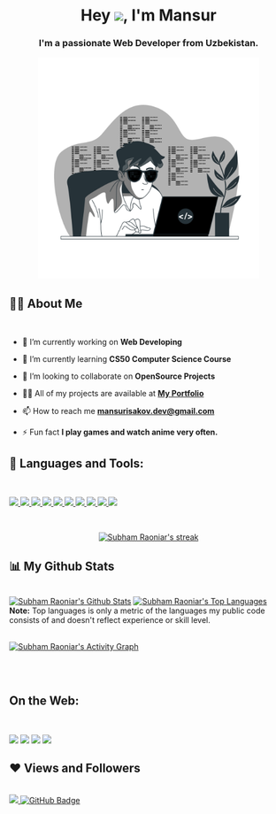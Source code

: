 <h1 align="center">Hey <img src="https://raw.githubusercontent.com/MartinHeinz/MartinHeinz/master/wave.gif" width="30px">, I'm Mansur</h1>
<h3 align="center">I'm a passionate Web Developer from Uzbekistan.</h3>

<p align="center"><a href="#" ><img width="400rem" height="auto" src="Coding-bro.png" /></a></p>

## 🙋‍♂️ About Me

<br>

- 🔭 I’m currently working on **Web Developing**

- 🌱 I’m currently learning **CS50 Computer Science Course**

- 👯 I’m looking to collaborate on **OpenSource Projects**

- 👨‍💻 All of my projects are available at **[My Portfolio](https://mansur-isakov.netlify.app/)**

- 📫 How to reach me **mansurisakov.dev@gmail.com**

- ⚡ Fun fact **I play games and watch anime very often.**

## 🔨 Languages and Tools:

<br>

<p align="left"> 
    <a href="https://www.w3.org/html/" target="_blank"> <img src="https://img.icons8.com/color/48/000000/html-5.png"/> </a> 
    <a href="https://www.w3schools.com/css/" target="_blank"> <img src="https://img.icons8.com/color/48/000000/css3.png"/> </a> 
    <a href="https://www.w3schools.com/css/" target="_blank"> <img src="https://img.icons8.com/color/48/000000/sass.png"/> </a> 
    <a href="https://developer.mozilla.org/en-US/docs/Web/JavaScript" target="_blank"> <img src="https://img.icons8.com/color/48/000000/javascript.png"/> </a> 
    <a href="https://getbootstrap.com" target="_blank"> <img src="https://img.icons8.com/color/48/000000/bootstrap.png"/> </a> 
    <a href="https://www.python.org" target="_blank"> <img src="https://img.icons8.com/color/48/000000/python.png"/> </a> 
    <a href="https://www.python.org" target="_blank"> <img src="https://img.icons8.com/color/48/000000/figma--v1.png"/> </a> 
    <a href="https://www.python.org" target="_blank"> <img src="https://img.icons8.com/color/48/000000/visual-studio-code-2019.png"/> </a> 
    <a href="https://git-scm.com/" target="_blank"> <img src="https://img.icons8.com/color/48/000000/git.png"/> </a> 
    <a href="https://git-scm.com/" target="_blank"> <img src="https://img.icons8.com/color/48/000000/github.png"/> </a> 
</p>

<!-- [![React Badge](https://img.shields.io/badge/-React-61DBFB?style=for-the-badge&labelColor=black&logo=react&logoColor=61DBFB)](#)  [![Javascript Badge](https://img.shields.io/badge/-Javascript-F0DB4F?style=for-the-badge&labelColor=black&logo=javascript&logoColor=F0DB4F)](#) [![Typescript Badge](https://img.shields.io/badge/-Typescript-007acc?style=for-the-badge&labelColor=black&logo=typescript&logoColor=007acc)](#) [![Nodejs Badge](https://img.shields.io/badge/-Nodejs-3C873A?style=for-the-badge&labelColor=black&logo=node.js&logoColor=3C873A)](#) [![GraphQL Badge](https://img.shields.io/badge/-GraphQl-e535ab?style=for-the-badge&labelColor=black&logo=node.js&logoColor=e535ab)](#) -->
<br/>

<p align="center">
    <a href="https://github.com/SubhamRaoniar28/github-readme-streak-stats">
        <img title="🔥 Get streak stats for your profile at git.io/streak-stats" alt="Subham Raoniar's streak" src="https://github-readme-streak-stats.herokuapp.com/?user=MansurIsakov&theme=black-ice&hide_border=true&stroke=0000&background=060A0CD0"/>
    </a>
</p>

## 📊 My Github Stats

  <br/>
    <a href="https://github.com/SubhamRaoniar28/github-readme-stats"><img alt="Subham Raoniar's Github Stats" src="https://github-readme-stats.vercel.app/api?username=MansurIsakov&show_icons=true&count_private=true&theme=react&hide_border=true&bg_color=0D1117" /></a>
  <a href="https://github.com/SubhamRaoniar28/github-readme-stats"><img alt="Subham Raoniar's Top Languages" src="https://github-readme-stats.vercel.app/api/top-langs/?username=MansurIsakov&langs_count=8&count_private=true&layout=compact&theme=react&hide_border=true&bg_color=0D1117" /></a>
  <br/>
  <b>Note:</b> Top languages is only a metric of the languages my public code consists of and doesn't reflect experience or skill level.

<br/>
<br/>

<a href="https://github.com/SubhamRaoniar28/github-readme-activity-graph"><img alt="Subham Raoniar's Activity Graph" src="https://activity-graph.herokuapp.com/graph?username=MansurIsakov&bg_color=0D1117&color=5BCDEC&line=5BCDEC&point=FFFFFF&hide_border=true" /></a>

<br/>
<br/>

## On the Web:

<br>

<p align="left">

<a href = "https://t.me/mansurishere"><img src="https://img.icons8.com/color/48/000000/telegram-app.png"/></a>
<a href = "https://www.facebook.com/mansur.isakov.982"><img src="https://img.icons8.com/color/48/000000/facebook-new.png"/></a>
<a href = "https://www.linkedin.com/in/mansur-isakov/"><img src="https://img.icons8.com/fluent/48/000000/linkedin.png"/></a>
<a href = "https://www.instagram.com/mansur_isakov_/"><img src="https://img.icons8.com/fluent/48/000000/instagram-new.png"/></a>

</p>

## ❤ Views and Followers

<br>

<a href="https://mansur-isakov.netlify.app/">
    <img src="https://komarev.com/ghpvc/?username=MansurIsakov">
</a>
<a href="https://github.com/MansurIsakov?tab=followers"><img src="https://img.shields.io/github/followers/MansurIsakov?label=Followers&style=social" alt="GitHub Badge"></a>
